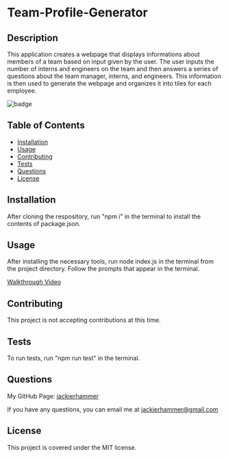 # Team-Profile-Generator

## Description
    
This application creates a webpage that displays informations about members of a team based on input given by the user. The user inputs the number of interns and engineers on the team and then answers a series of questions about the team manager, interns, and engineers. This information is then used to generate the webpage and organizes it into tiles for each employee. 

![badge](https://img.shields.io/badge/license-MIT-green)

## Table of Contents
    
- [Installation](#installation)
- [Usage](#usage)
- [Contributing](#contributing)
- [Tests](#tests)
- [Questions](#questions)
- [License](#license)
    
## Installation
    
After cloning the respository, run "npm i" in the terminal to install the contents of package.json. 
    
## Usage
    
After installing the necessary tools, run node index.js in the terminal from the project directory. Follow the prompts that appear in the terminal.

[Walkthrough Video](https://drive.google.com/file/d/1J3oJJGeufBkJJJb0gA4_1an5KzGLkLpF/view)

## Contributing

This project is not accepting contributions at this time.

## Tests 

To run tests, run "npm run test" in the terminal. 

## Questions

My GitHub Page: [jackierhammer](https://github.com/jackierhammer)

If you have any questions, you can email me at jackierhammer@gmail.com

## License
    
This project is covered under the MIT license. 
